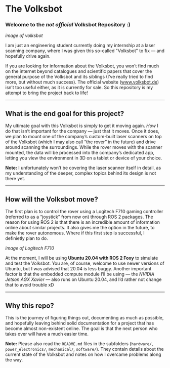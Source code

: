 # The Volksbot

### Welcome to the *not official* Volksbot Repository :)

*image of volksbot*

I am just an engineering student currently doing my internship at a laser scanning company, where I was given this so-called "Volksbot" to fix — and hopefully drive again.

If you are looking for information about the Volksbot, you won’t find much on the internet beyond catalogues and scientific papers that cover the general purpose of the Volksbot and its siblings (I’ve really tried to find more, but without much success). The official website (www.volksbot.de) isn’t too useful either, as it is currently for sale. So this repository is my attempt to bring the project back to life!

---

## What is the end goal for this project?

My ultimate goal with this Volksbot is simply to get it moving again. *How* I do that isn’t important for the company — just that it moves. Once it does, we plan to mount one of the company’s custom-built laser scanners on top of the Volksbot (which I may also call “the rover” in the future) and drive around scanning the surroundings. While the rover moves with the scanner mounted, the data will be processed into the company’s dedicated app, letting you view the environment in 3D on a tablet or device of your choice.

**Note:** I unfortunately won’t be covering the laser scanner itself in detail, as my understanding of the deeper, complex topics behind its design is not there yet.

---

## How will the Volksbot move?

The first plan is to control the rover using a Logitech F710 gaming controller (referred to as a “joystick” from now on) through ROS 2 packages. The reason for using ROS 2 is that there is an incredible amount of information online about similar projects. It also gives me the option in the future, to make the rover autonomous. Where if this first step is successful, I definietly plan to do.

*image of Logitech F710*

At the moment, I will be using **Ubuntu 20.04 with ROS 2 Foxy** to simulate and test the Volksbot. You are, of course, welcome to use newer versions of Ubuntu, but I was advised that 20.04 is less buggy. Another important factor is that the embedded compute module I’ll be using — the *NVIDIA Jetson AGX Xavier* — also runs on Ubuntu 20.04, and I’d rather not change that to avoid trouble xD

---

## Why this repo?

This is the journey of figuring things out, documenting as much as possible, and hopefully leaving behind solid documentation for a project that has become almost non-existent online. The goal is that the next person who takes over will have a much easier time.

**Note:** Please also read the `README.md` files in the subfolders (`hardware/`, `power_electronics/`, `mechanical/`, `software/`). They contain details about the current state of the Volksbot and notes on how I overcame problems along the way.

